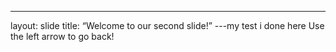 ---
layout: slide
title: “Welcome to our second slide!”
---my test i done here
Use the left arrow to go back!
